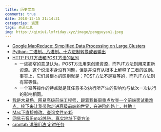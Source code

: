 ```yaml
---
title: 历史文章
comments: true
date: 2018-12-15 21:14:31
categories: 资源
tags: 资源汇总
img: https://qiniu1.lxfriday.xyz/image/pengyuyan1.jpeg
---
```


- [Google MapReduce: Simplified Data Processing on Large Clusters](https://storage.googleapis.com/pub-tools-public-publication-data/pdf/16cb30b4b92fd4989b8619a61752a2387c6dd474.pdf)
- [Python: 二进制、八进制、十六进制转换或者输出](https://www.cnblogs.com/baxianhua/p/9896926.html)
- [HTTP PUT方法和POST方法的区别](https://www.cnblogs.com/shih/p/7064267.html)
    - 一些狭窄的意见认为，POST方法用来创建资源，而PUT方法则用来更新资源。这个说法本身没有问题，但是并没有从根本上解释了二者的区别。事实上，它们最根本的区别就是：POST方法不是幂等的，而PUT方法则有幂等性。
    - 一个幂等操作的特点就是其任意多次执行所产生的影响均与依次一次执行的影响相同。
- [我是木易杨，网易高级前端工程师，跟着我每周重点攻克一个前端面试重难点。接下来让我带你走进高级前端的世界，在进阶的路上，共勉！](https://github.com/yygmind/blog)
- [Mac下直接修改、查询文件md5](https://segmentfault.com/a/1190000014835558?utm_source=tag-newest)
- [网易云音乐mp3外链、真实地址下载方法](https://my.oschina.net/zhenggao/blog/3000778)
- [crontab 详细用法 定时任务](https://www.cnblogs.com/aminxu/p/5993769.html)
